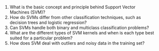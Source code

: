 1. What is the basic concept and principle behind Support Vector Machines (SVM)? 
2. How do SVMs differ from other classification techniques, such as decision trees and logistic regression? 
3. Can SVMs handle both binary and multiclass classification problems? 
4. What are the different types of SVM kernels and when is each type best suited for a particular problem? 
5. How does SVM deal with outliers and noisy data in the training set?